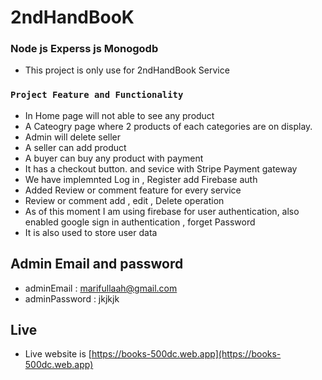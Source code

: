 # 2ndHandBooK
### Node js Experss js  Monogodb
* This project is only use for 2ndHandBook Service
### `Project Feature and Functionality`
* In Home page will not able to see any product
* A Cateogry page where 2 products of each categories are on display.
* Admin will delete seller 
* A seller can add product 
* A buyer can buy any product with payment
* It has a checkout button. and sevice with Stripe Payment gateway
* We have implemnted Log in , Register add Firebase auth
* Added Review or comment feature for every service 
* Review or comment add , edit , Delete operation
* As of this moment I am using firebase for user authentication, also enabled google sign in authentication , forget Password
* It is also used to store user data
## Admin Email and password
* adminEmail : marifullaah@gmail.com
* adminPassword : jkjkjk
## Live
* Live website is  [https://books-500dc.web.app](https://books-500dc.web.app)

